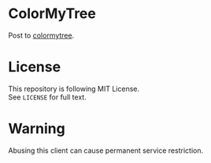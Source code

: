 # ColorMyTree<br>
Post to [colormytree](https://colormytree.me/).

# License<br>
This repository is following MIT License.<br>
See <code>LICENSE</code> for full text.

# Warning<br>
Abusing this client can cause permanent service restriction.
